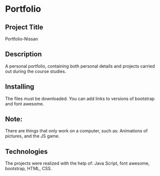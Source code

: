 # Portfolio

## Project Title
Portfolio-Nissan

## Description
A personal portfolio, containing both personal details and projects carried out during the course studies.

## Installing
The files must be downloaded.
You can add links to versions of bootstrap and font awesome.

## Note:
There are things that only work on a computer, such as:
Animations of pictures, and the JS game.

## Technologies
The projects were realized with the help of:
Java Script, font awesome, bootstrap, HTML, CSS.



